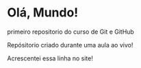 # Olá, Mundo!
 primeiro repositorio do curso de Git e GitHub

 Repósitorio criado durante uma aula ao vivo!

Acrescentei  essa  linha no site!
